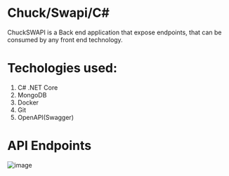# Chuck/Swapi/C#
ChuckSWAPI is a Back end application that expose endpoints, that can be consumed by any front end technology.

# Techologies used:
1. C# .NET Core
2. MongoDB
3. Docker
4. Git
5. OpenAPI(Swagger)

# API Endpoints
![image](https://drive.google.com/uc?export=view&id=10lyWYGeN06a77yHG11QrLOHLNWK02C_w) 
